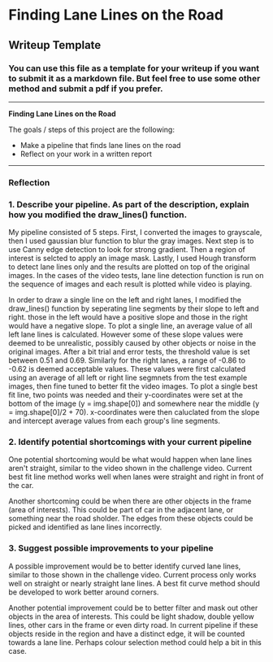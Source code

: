# **Finding Lane Lines on the Road** 

## Writeup Template

### You can use this file as a template for your writeup if you want to submit it as a markdown file. But feel free to use some other method and submit a pdf if you prefer.

---

**Finding Lane Lines on the Road**

The goals / steps of this project are the following:
* Make a pipeline that finds lane lines on the road
* Reflect on your work in a written report


[//]: # (Image References)

[image1]: ./examples/grayscale.jpg "Grayscale"

---

### Reflection

### 1. Describe your pipeline. As part of the description, explain how you modified the draw_lines() function.

My pipeline consisted of 5 steps. First, I converted the images to grayscale, then I used gaussian blur function to blur the gray images. Next step is to use Canny edge detection to look for strong gradient. Then a region of interest is selcted to apply an image mask. Lastly, I used Hough transform to detect lane lines only and the results are plotted on top of the original images. In the cases of the video tests, lane line detection function is run on the sequence of images and each result is plotted while video is playing.

In order to draw a single line on the left and right lanes, I modified the draw_lines() function by seperating line segments by their slope to left and right. those in the left would have a positive slope and those in the right would have a negative slope. To plot a single line, an average value of all left lane lines is calculated. However some of these slope values were deemed to be unrealistic, possibly caused by other objects or noise in the original images. After a bit trial and error tests, the threshold value is set between 0.51 and 0.69. Similarly for the right lanes, a range of -0.86 to -0.62 is deemed acceptable values. These values were first calculated using an average of all left or right line segmnets from the test example images, then fine tuned to better fit the video images. To plot a single best fit line, two points was needed and their y-coordinates were set at the bottom of the image (y = img.shape[0]) and somewhere near the middle (y = img.shape[0]/2 + 70). x-coordinates were then caluclated from the slope and intercept average values from each group's line segments.

### 2. Identify potential shortcomings with your current pipeline


One potential shortcoming would be what would happen when lane lines aren't straight, similar to the video shown in the challenge video. Current best fit line method works well when lanes were straight and right in front of the car.

Another shortcoming could be when there are other objects in the frame (area of interests). This could be part of car in the adjacent lane, or something near the road sholder. The edges from these objects could be picked and identified as lane lines incorrectly.


### 3. Suggest possible improvements to your pipeline

A possible improvement would be to better identify curved lane lines, similar to those shown in the challenge video. Current process only works well on straight or nearly straight lane lines. A best fit curve method should be developed to work better around corners.

Another potential improvement could be to better filter and mask out other objects in the area of interests. This could be light shadow, double yellow lines, other cars in the frame or even dirty road. In current pipeline if these objects reside in the region and have a distinct edge, it will be counted towards a lane line. Perhaps colour selection method could help a bit in this case.
